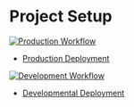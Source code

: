 # Project Setup

[![Production Workflow](https://github.com/ttd22/project1/actions/workflows/prod.yml/badge.svg)](https://github.com/ttd22/project1/actions/workflows/prod.yml)

* [Production Deployment](https://ttd22-prod.herokuapp.com/)


[![Development Workflow](https://github.com/ttd22/project1//actions/workflows/dev.yml/badge.svg)](https://github.com/ttd22/project1/actions/workflows/dev.yml)

* [Developmental Deployment](https://ttd22-dev.herokuapp.com/)
